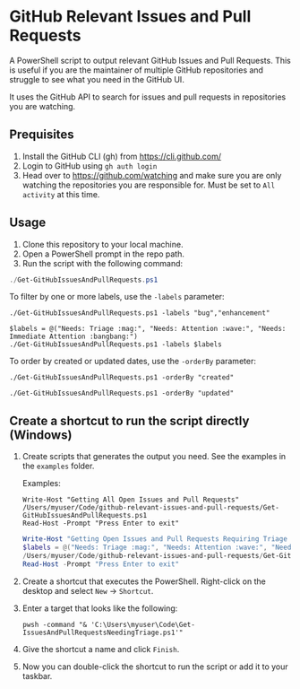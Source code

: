 # GitHub Relevant Issues and Pull Requests

A PowerShell script to output relevant GitHub Issues and Pull Requests. This is useful if you are the maintainer of multiple GitHub repositories and struggle to see what you need in the GitHub UI.

It uses the GitHub API to search for issues and pull requests in repositories you are watching.

## Prequisites

1. Install the GitHub CLI (gh) from https://cli.github.com/
1. Login to GitHub using `gh auth login`
1. Head over to https://github.com/watching and make sure you are only watching the repositories you are responsible for. Must be set to `All activity` at this time.

## Usage

1. Clone this repository to your local machine.
1. Open a PowerShell prompt in the repo path.
1. Run the script with the following command:

  ```powershell
  ./Get-GitHubIssuesAndPullRequests.ps1
  ```
  
  To filter by one or more labels, use the `-labels` parameter:
  
  ```pwsh  
  ./Get-GitHubIssuesAndPullRequests.ps1 -labels "bug","enhancement"
  ```

  ```pwsh  
  $labels = @("Needs: Triage :mag:", "Needs: Attention :wave:", "Needs: Immediate Attention :bangbang:")
  ./Get-GitHubIssuesAndPullRequests.ps1 -labels $labels
  ```
  
  To order by created or updated dates, use the `-orderBy` parameter:
  
  ```pwsh
  ./Get-GitHubIssuesAndPullRequests.ps1 -orderBy "created"
  ```
  
  ```pwsh
  ./Get-GitHubIssuesAndPullRequests.ps1 -orderBy "updated"
  ```

## Create a shortcut to run the script directly (Windows)

1. Create scripts that generates the output you need. See the examples in the `examples` folder.

    Examples:
  
    ```pwsh
    Write-Host "Getting All Open Issues and Pull Requests"
    /Users/myuser/Code/github-relevant-issues-and-pull-requests/Get-GitHubIssuesAndPullRequests.ps1
    Read-Host -Prompt "Press Enter to exit"
    ```
  
    ```powershell
    Write-Host "Getting Open Issues and Pull Requests Requiring Triage or Attention"
    $labels = @("Needs: Triage :mag:", "Needs: Attention :wave:", "Needs: Immediate Attention :bangbang:")
    /Users/myuser/Code/github-relevant-issues-and-pull-requests/Get-GitHubIssuesAndPullRequests.ps1 -labels $labels
    Read-Host -Prompt "Press Enter to exit"
    ```
  
1. Create a shortcut that executes the PowerShell. Right-click on the desktop and select `New` -> `Shortcut`.
1. Enter a target that looks like the following:

    ```text
    pwsh -command "& 'C:\Users\myuser\Code\Get-IssuesAndPullRequestsNeedingTriage.ps1'"
    ```

1. Give the shortcut a name and click `Finish`.
1. Now you can double-click the shortcut to run the script or add it to your taskbar.

